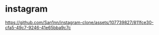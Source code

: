 # instagram



https://github.com/San1nn/instagram-clone/assets/107739827/811fce30-cfa5-49c7-9246-41e65bba9c7c

